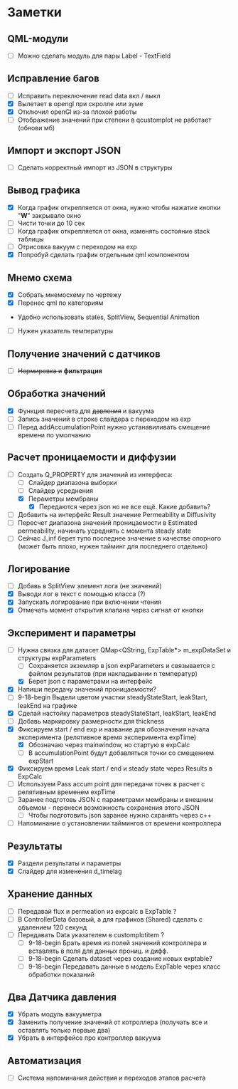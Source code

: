 # Заметки

## QML-модули
- [ ] Можно сделать модуль для пары Label - TextField

## Исправление багов
- [ ] Исправить переключение read data вкл / выкл
- [x] Вылетает в opengl при скролле или зуме
- [x] Отключил openGl из-за плохой работы
- [ ] Отображение значений при степени в qcustomplot не работает (обнови мб)

## Импорт и экспорт JSON
- [ ] Сделать корректный импорт из JSON в структуры

## Вывод графика
- [x] Когда график открепляется от окна, нужно чтобы нажатие кнопки "**W**" закрывало окно
- [ ] Чисти точки до 10 сек
- [ ] Когда график открепляется от окна, изменять состояние stack таблицы
- [ ] Отрисовка вакуум с переходом на exp
- [x] Попробуй сделать график отдельным qml компонентом
## Мнемо схема
- [x] Собрать мнемосхему по чертежу
- [x] Перенес qml по категориям
- Удобно использовать states, SplitView, Sequential Animation
- [ ] Нужен указатель температуры

## Получение значений с датчиков
- [ ] ~~Нормировка и~~ **фильтрация**
## Обработка значений
- [x] Функция пересчета для ~~давления~~ и вакуума
- [ ] Запись значений в строке слайдера с переходом на exp
- [ ] Перед addAccumulationPoint нужно устанавиливать смещение времени по умолчанию

## Расчет проницаемости и диффузии
- [ ] Создать Q_PROPERTY для значений из интерфеса:
    - [ ] Слайдер диапазона выборки
    - [ ] Слайдер усреднения
    - [x] Пераметры мембраны
        - [x] Передаются через json но не все ещё. Какие добавить?
- [ ] Добавить на интерфейс Result значение Permeability и Diffusivity
- [ ] Пересчет диапазона значений проницаемости в Estimated permeability, начинать усреднять с момента steady state
- [ ] Сейчас J_inf берет тупо последнее значение в качестве опорного (может быть плохо, нужен тайминг для последнего отдельно)

## Логирование
- [ ] Добавь в SplitView элемент лога (не значений)
- [x] Выводи лог в текст с помощью класса (?)
- [x] Запускать логирование при включении чтения
- [x] Отмечать момент открытия клапана через сигнал от кнопки

## Эксперимент и параметры
- [ ] Нужна связка для датасет QMap<QString, ExpTable*> m_expDataSet и структуры expParameters
    - [ ] Сохраняется экземляр в json expParameters и связывается с файлом результатов (при накладывании n температур)
    - [x] Берет json с параметрами на интерфейс
- [x] Напиши передачу значений проницаемости?
- [ ] 9-18-begin Выдели цветом участки steadyStateStart, leakStart, leakEnd на графике
- [x] Сделай настойку параметров steadyStateStart, leakStart, leakEnd 
- [ ] Добавь маркировку размерности для thickness 
- [x] Фиксируем start / end exp и название для обозначения начала эксперимента (релятивное время эксперимента expTime)
    - [x] Обозначаю через mainwindow, но стартую в expCalc
    - [ ] В accumulationPoint будут добавляться точки со смещением expStart
- [x] Фиксируем время Leak start / end и steady state через Results в ExpCalc
- [ ] Используем Pass accum point для передачи точек в расчет с релятивным временем expTime
- [ ] Заранее подготовь JSON с параметрами мембраны и внешним объемом - перенеси возможность сохранения этого JSON
    - [ ] Чтобы подготовить json заранее нужно схранять через c++
- [ ] Напоминание о установлении таймингов от времени контроллера

## Результаты
- [x] Раздели результаты и параметры
- [x] Слайдер для изменения d_timelag

## Хранение данных
- [ ] Передавай flux и permeation из expcalc в ExpTable ?
- [ ] В ControllerData базовый, а для графиков (Shared) сделать с удалением 120 секунд
- [ ] Передавать Data указателем в customplotitem ?
    - [ ] 9-18-begin Брать время из полей значений контроллера и вставлять в поля для данных прониц. и дифф.
    - [ ] 9-18-begin Сделать dataset через создание новых exptable?
    - [ ] 9-18-begin Передавать данные в модель ExpTable через класс обработки показаний

## Два Датчика давления
- [x] Убрать модуль вакууметра
- [x] Заменить получение значений от котроллера (получать все и оставлять только первые два)
- [x] Убрать в интерфейсе про контроллер вакуума

## Автоматизация
- [ ] Система напоминания действия и переходов этапов расчета
